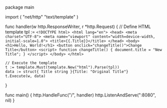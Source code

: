 package main

import (
    "net/http"
    "text/template"
)

func handler(w http.ResponseWriter, r *http.Request) {
    // Define HTML template
    tpl := `
    <!DOCTYPE html>
    <html lang="en">
    <head>
        <meta charset="UTF-8">
        <meta name="viewport" content="width=device-width, initial-scale=1.0">
        <title>{{.Title}}</title>
    </head>
    <body>
        <h1>Hello, World!</h1>
        <button onclick="changeTitle()">Change Title</button>
        <script>
            function changeTitle() {
                document.title = "New Title";
            }
        </script>
    </body>
    </html>
    `

    // Execute the template
    t := template.Must(template.New("html").Parse(tpl))
    data := struct{ Title string }{Title: "Original Title"}
    t.Execute(w, data)
}

func main() {
    http.HandleFunc("/", handler)
    http.ListenAndServe(":8080", nil)
}

